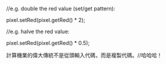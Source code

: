 //e.g. double the red value (set/get pattern):

pixel.setRed(pixel.getRed() * 2);


//e.g. halve the red value:

pixel.setRed(pixel.getRed() * 0.5);


計算機業的偉大傳統不是從頭輸入代碼，而是複製代碼。//哈哈哈！
